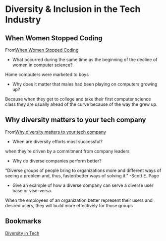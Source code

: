 # Diversity & Inclusion in the Tech Industry

## When Women Stopped Coding

From[When Women Stopped Coding](https://www.npr.org/sections/money/2014/10/21/357629765/when-women-stopped-coding)

- What occurred during the same time as the beginning of the decline of women in computer science?

Home computers were marketed to boys

- Why does it matter that males had been playing on computers growing up?

Because when they get to college and take their first computer science class they are usually ahead of the curve because of the way the grew up.

## Why diversity matters to your tech company

From[Why diversity matters to your tech company](https://www.usatoday.com/story/tech/columnist/2015/07/21/why-diversity-matters-your-tech-company/30419871/)

- When are diversity efforts most successful?

when they’re driven by a commitment from company leaders

- Why do diverse companies perform better?

"Diverse groups of people bring to organizations more and different ways of seeing a problem and, thus, faster/better ways of solving it." -Scott E. Page


- Give an example of how a diverse company can serve a diverse user base or vise-versa.

When the employees of an organization better represent their users and desired users, they will build more effectively for those groups

## Bookmarks

[Diversity in Tech](https://informationisbeautiful.net/visualizations/diversity-in-tech/)

